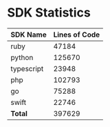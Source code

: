 # SDK Statistics

| SDK Name | Lines of Code |
| -------- | ------------- |
| ruby | 47184 |
| python | 125670 |
| typescript | 23948 |
| php | 102793 |
| go | 75288 |
| swift | 22746 |
| **Total** | 397629 |
